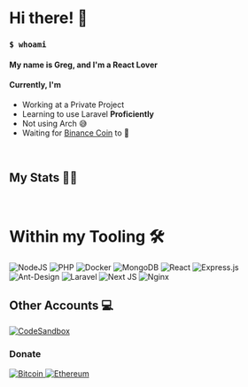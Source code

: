 
<h1> Hi there! 👋 </h1>
<h3><code>$ whoami</code></h3>
  <h4>My name is Greg, and I'm a React Lover</h4>
  <h4>Currently, I'm</h4>
  <ul>
    <li>Working at a Private Project</li>
    <li>Learning to use Laravel <strong>Proficiently</strong></li>
    <li>Not using Arch 😅</li>
  <li>Waiting for <a href="https://coinmarketcap.com/currencies/binance-coin/">Binance Coin</a> to 🚀</li>
  </ul>
  <br>
<h2>My Stats 👨‍💻 </h2>

<img alt=""  src="https://github-readme-stats.vercel.app/api?username=TheSlayer-666&show_icons=true&theme=gotham" />
  

<img alt="" src="https://github-readme-stats.vercel.app/api/top-langs/?username=TheSlayer-666&layout=compact&theme=gotham"/>


 <br/>
<h1> Within my Tooling 🛠️ </h1>
<div>
<img alt="NodeJS" src="https://img.shields.io/badge/node.js%20-%2343853D.svg?&style=for-the-badge&logo=node.js&logoColor=white"/>  
<img alt="PHP" src="https://img.shields.io/badge/php-%23777BB4.svg?&style=for-the-badge&logo=php&logoColor=white"/>
<img alt="Docker" src="https://img.shields.io/badge/docker%20-%230db7ed.svg?&style=for-the-badge&logo=docker&logoColor=white"/>
<img alt="MongoDB" src ="https://img.shields.io/badge/MongoDB-%234ea94b.svg?&style=for-the-badge&logo=mongodb&logoColor=white"/>
<img alt="React" src="https://img.shields.io/badge/react%20-%2320232a.svg?&style=for-the-badge&logo=react&logoColor=%2361DAFB"/>
<img alt="Express.js" src="https://img.shields.io/badge/express-000000?style=for-the-badge&logo=express&logoColor=white"/>
<img alt="Ant-Design" src="https://img.shields.io/badge/-Ant%20Design-%230170FE?&style=for-the-badge&logo=ant-design&logoColor=white"/>
<img alt="Laravel" src="https://img.shields.io/badge/laravel%20-%23FF2D20.svg?&style=for-the-badge&logo=laravel&logoColor=white"/>
<img alt="Next JS" src="https://img.shields.io/badge/next%20js%20-%23000000.svg?&style=for-the-badge&logo=next.js&logoColor=white"/>
<img alt="Nginx" src="https://img.shields.io/badge/nginx%20-%23009639.svg?&style=for-the-badge&logo=nginx&logoColor=white"/>
</div>
<h2>Other Accounts 💻</h2>
<a href="https://codesandbox.io/u/TheSlayer-666">
  <img alt="CodeSandbox" src="https://img.shields.io/badge/CodeSandbox-131313?style=for-the-badge&logo=CodeSandbox&logoColor=white"/>
</a>
<h3>Donate</h3>
<a href="https://www.blockchain.com/btc/address/bc1qny2seeeezt84xrl8znr6nvxt2l4nlh6lfzzp0v">
  <img alt="Bitcoin" src="https://img.shields.io/badge/Bitcoin-000000?style=for-the-badge&logo=bitcoin&logoColor=white"/>
</a>
<a href="https://etherscan.io/address/0x2BA30F26B0D163cDFEEA21B9eaC8f82f1Afaa021">
  <img alt="Ethereum" src="https://img.shields.io/badge/Ethereum-0D2038?style=for-the-badge&logo=ethereum&logoColor=white"/>
</a>
